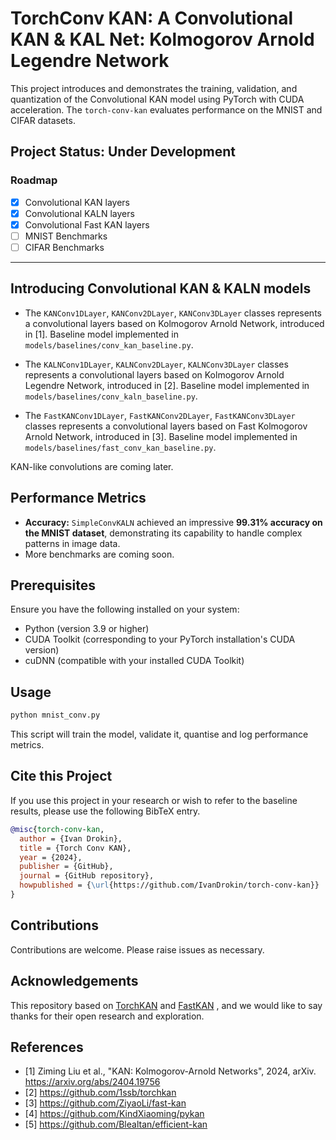 # TorchConv KAN: A Convolutional KAN & KAL Net: Kolmogorov Arnold Legendre Network

This project introduces and demonstrates the training, validation, and quantization of the Convolutional KAN model using PyTorch with CUDA acceleration. The `torch-conv-kan` evaluates performance on the MNIST and CIFAR datasets.

## Project Status: Under Development
### Roadmap
- [x] Convolutional KAN layers
- [x] Convolutional KALN layers
- [x] Convolutional Fast KAN layers
- [ ] MNIST Benchmarks
- [ ] CIFAR Benchmarks

---

## Introducing Convolutional KAN & KALN models

- The `KANConv1DLayer`, `KANConv2DLayer`, `KANConv3DLayer` classes represents a convolutional layers based on Kolmogorov Arnold Network, introduced in [1]. Baseline model implemented in `models/baselines/conv_kan_baseline.py`.

- The `KALNConv1DLayer`, `KALNConv2DLayer`, `KALNConv3DLayer` classes represents a convolutional layers based on Kolmogorov Arnold Legendre Network, introduced in [2]. Baseline model implemented in `models/baselines/conv_kaln_baseline.py`.

- The `FastKANConv1DLayer`, `FastKANConv2DLayer`, `FastKANConv3DLayer` classes represents a convolutional layers based on Fast Kolmogorov Arnold Network, introduced in [3]. Baseline model implemented in `models/baselines/fast_conv_kan_baseline.py`.


KAN-like convolutions are coming later.

## Performance Metrics
- **Accuracy:** `SimpleConvKALN` achieved an impressive **99.31% accuracy on the MNIST dataset**, demonstrating its capability to handle complex patterns in image data.
- More benchmarks are coming soon.

## Prerequisites

Ensure you have the following installed on your system:

- Python (version 3.9 or higher)
- CUDA Toolkit (corresponding to your PyTorch installation's CUDA version)
- cuDNN (compatible with your installed CUDA Toolkit)

## Usage

```python
python mnist_conv.py
```
This script will train the model, validate it, quantise and log performance metrics.

## Cite this Project

If you use this project in your research or wish to refer to the baseline results, please use the following BibTeX entry.

```bibtex
@misc{torch-conv-kan,
  author = {Ivan Drokin},
  title = {Torch Conv KAN},
  year = {2024},
  publisher = {GitHub},
  journal = {GitHub repository},
  howpublished = {\url{https://github.com/IvanDrokin/torch-conv-kan}}
}
```

## Contributions

Contributions are welcome. Please raise issues as necessary.

## Acknowledgements

This repository based on [TorchKAN](https://github.com/1ssb/torchkan/) and [FastKAN](https://github.com/ZiyaoLi/fast-kan) , and we would like to say thanks for their open research and exploration.


## References

- [1] Ziming Liu et al., "KAN: Kolmogorov-Arnold Networks", 2024, arXiv. https://arxiv.org/abs/2404.19756
- [2] https://github.com/1ssb/torchkan
- [3] https://github.com/ZiyaoLi/fast-kan  
- [4] https://github.com/KindXiaoming/pykan
- [5] https://github.com/Blealtan/efficient-kan